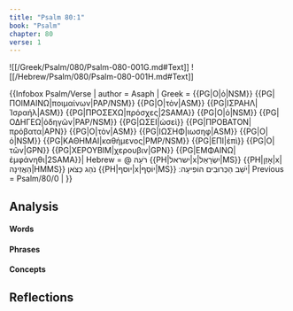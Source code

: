 ```yaml
---
title: "Psalm 80:1"
book: "Psalm"
chapter: 80
verse: 1
---
```

![[/Greek/Psalm/080/Psalm-080-001G.md#Text]]
![[/Hebrew/Psalm/080/Psalm-080-001H.md#Text]]

{{Infobox Psalm/Verse |
  author = Asaph |
  Greek = {{PG|Ο|ὁ|NSM}} {{PG|ΠΟΙΜΑΙΝΩ|ποιμαίνων|PAP/NSM}} {{PG|Ο|τὸν|ASM}} {{PG|ΙΣΡΑΗΛ|Ἰσραήλ|ASM}} {{PG|ΠΡΟΣΕΧΩ|πρόσχες|2SAMA}} {{PG|Ο|ὁ|NSM}} {{PG|ΟΔΗΓΕΩ|ὁδηγῶν|PAP/NSM}} {{PG|ΩΣΕΙ|ὡσεὶ}} {{PG|ΠΡΟΒΑΤΟΝ|πρόβατα|APN}} {{PG|Ο|τὸν|ASM}} {{PG|ΙΩΣΗΦ|ιωσηφ|ASM}} {{PG|Ο|ὁ|NSM}} {{PG|ΚΑΘΗΜΑΙ|καθήμενος|PMP/NSM}} {{PG|ΕΠΙ|ἐπὶ}} {{PG|Ο|τῶν|GPN}} {{PG|ΧΕΡΟΥΒΙΜ|χερουβιν|GPN}} {{PG|ΕΜΦΑΙΝΩ|ἐμφάνηθι|2SAMA}}|
  Hebrew = @
רֹעֵה
{{PH|ישראל|x|יִשְׂרָאֵל|MS}} {{PH|אָזַן|x|הַאֲזִינָה|HMMS}}
נֹהֵג
כַּצֹּאן
{{PH|יוסף|x|יוֹסֵף|MS}}
יֹשֵׁב
הַכְּרוּבִים
הוֹפִיעָה
׃|
  Previous = Psalm/80/0 |
}}

## Analysis

#### Words

#### Phrases

#### Concepts

## Reflections
